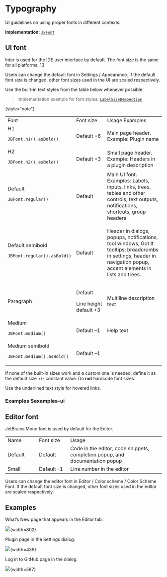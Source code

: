 <!-- Copyright 2000-2024 JetBrains s.r.o. and contributors. Use of this source code is governed by the Apache 2.0 license. -->

# Typography

<link-summary>UI guidelines on using proper fonts in different contexts.</link-summary>

<tldr>

**Implementation:** [`JBFont`](%gh-ic%/platform/util/ui/src/com/intellij/util/ui/JBFont.java)

</tldr>

## UI font

Inter is used for the IDE user interface by default. The font size is the same for all platforms: 13

<!--<table style="header-column">
  <tr>
    <td>  macOS  </td>
    <td> SF Pro Text  </td>
    <td> 13 </td>
  </tr>
  <tr>
    <td> Window </td>
    <td> Segoe UI </td>
    <td> 12 </td>
  </tr>
  <tr>
    <td> Linux </td>
    <td> Ubuntu </td>
    <td> 15 </td>
  </tr>
</table>-->

Users can change the default font in <control>Settings / Appearance</control>. If the default font size is changed, other font sizes used in the UI are scaled respectively.

Use the built-in text styles from the table below whenever possible.

> Implementation example for font styles: [`LabelSizeDemoAction`](%gh-ic%/platform/platform-impl/internal/src/com/intellij/internal/LabelSizeDemoAction.kt)
>
{style="note"}

<table>

  <tr>
  <td width="20%"> Font </td>
  <td width="27%"> Font size </td>
  <td width="53%"> Usage Examples </td></tr>

  <tr>
    <td> H1 <p><code>JBFont.h1().asBold()</code></p></td>
    <td> Default +6 </td>
    <td>
        Main page header. Example: Plugin name
    </td>
  </tr>

  <tr>
    <td> H2 <p><code>JBFont.h2().asBold()</code></p></td>
    <td> Default +3 </td>
    <td>
        Small page header. Example: Headers in a plugin description
    </td>
  </tr>

  <tr>
    <td> Default <p><code>JBFont.regular()</code></p></td>
    <td> Default </td>
    <td>
        Main UI font. Examples: Labels, inputs, links, trees, tables and other controls; text outputs, notifications, shortcuts, group headers
    </td>
  </tr>

  <tr>
    <td> Default semibold <p> <code>JBFont.regular().asBold()</code></p> </td>
    <td> Default </td>
    <td>
        <p>Header in dialogs, popups, notifications, tool windows, Got It tooltips; breadcrumbs in settings, header in navigation popup, accent elements in lists and trees.</p>
    </td>
  </tr>

  <tr>
    <td> Paragraph </td>
    <td>
         <p>Default</p>
         <p>Line height default +3</p>
    </td>
    <td>
        Multiline description text
    </td>
  </tr>

  <tr>
    <td>Medium <p><code>JBFont.medium()</code></p></td>
    <td>Default –1</td>
    <td>
        Help text
    </td>
  </tr>

  <tr>
    <td> Medium semibold <p><code>JBFont.medium().asBold()</code></p> </td>
    <td>Default –1</td>
    <td>    </td>
  </tr>
</table>

If none of the built-in sizes work and a custom one is needed, define it as the default size +/- constant value. Do **not** hardcode font sizes.

Use the underlined text style for hovered links.

### Examples $examples-ui

## Editor font

JetBrains Mono font is used by default for the Editor.

<table>
<tr><td width="20%"> Name </td>
<td width="20%"> Font size </td>
<td> Usage </td>  </tr>
  <tr>
    <td> Default </td>
    <td> Default </td>
    <td> Code in the editor, code snippets, completion popup, and documentation popup </td>
  </tr>
  <tr>
    <td> Small </td>
    <td> Default –1 </td>
    <td> Line number in the editor</td>
  </tr>
</table>

Users can change the editor font in <control>Editor / Color scheme / Color Scheme Font</control>. If the default font size is changed, other font sizes used in the editor are scaled respectively.

<!--## Colors

The IDE text colors are in the table below. The editor text colors are managed by the editor color theme.

<table>
<tr><td> Name </td>
<td> Light </td>
<td> Dark </td>
<td> Usage </td>
<td> Color key </td>
</tr>
  <tr>
    <td> Default </td>
    <td> 000 </td>
    <td> <format color="#BBBBBB">BBB</format> </td>
    <td>
        Labels, inputs, trees, etc.
    </td>
    <td>
        <code>.foreground</code> keys for various UI controls.
        <p>Examples:</p>
        <ul>
        <li><code>Label.foreground</code></li>
        <li><code>Button.foreground</code></li>
        <li><code>ComboBox.foreground</code></li>
        <li><code>MenuItem.foreground</code></li>
        </ul>
    </td>
  </tr>

  <tr>
    <td> Info panel </td>
    <td> <format color="#808080">808080</format> </td>
    <td> <format color="#8C8C8C">8C8C8C</format> </td>
    <td>
        Inline help, shortcuts
    </td>
    <td>
        <code>Label.infoForeground</code>
    </td>
  </tr>

  <tr>
    <td> Info input </td>
    <td> <format color="#999999">999999</format> </td>
    <td> <format color="#787878">787878</format> </td>
    <td>
        Additional info in lists (paths, counters), placeholder
    </td>
    <td>
        <code>Component.infoForeground</code>
    </td>
  </tr>

  <tr>
    <td> Disabled </td>
    <td> <format color="#8C8C8C">8C8C8C</format> </td>
    <td> <format color="#777777">777777</format> </td>
    <td>
        Disabled labels, disabled links
    </td>
    <td>
        <code>.disabledForeground</code> and <code>.disabledText</code> keys for various UI controls.
        <p>Examples:</p>
        <ul>
            <li><code>Label.disabledForeground</code></li>
            <li><code>ComboBox.disabledForeground</code></li>
            <li><code>MenuItem.disabledForeground</code></li>
            <li><code>CheckBox.disabledText</code></li>
            <li><code>Button.disabledText</code></li>
        </ul>
</td>
  </tr>

  <tr>
    <td> Selected </td>
    <td> FFF on <format color="#62A7DB">BACKGROUND</format> </td>
    <td> FFF on <format color="#62A7DB">BACKGROUND</format> </td>
    <td>
        Selected text
    </td>
    <td>
        <code>.selectionForeground</code> keys for various UI controls.
        <p>Examples:</p>
        <ul>
            <li><code>MenuItem.selectionForeground</code></li>
            <li><code>Table.selectionForeground</code></li>
        </ul>
    </td>
  </tr>

  <tr>
    <td> Link </td>
    <td> <format color="#2470B3">2470B3</format> </td>
    <td> <format color="#589DF6">589DF6</format> </td>
    <td>
        Links
    </td>
    <td>
        Use the component <code>LinkLabel</code>
        <p>Color keys:</p>
        <ul>
            <li><code>Link.activeForeground</code></li>
            <li><code>Link.hoverForeground</code></li>
            <li><code>Link.pressedForeground</code></li>
            <li><code>Link.visitedForeground</code></li>
        </ul>
    </td>
  </tr>

  <tr>
    <td> Error </td>
    <td> <format color="#C7222D">C7222D</format> </td>
    <td> <format color="#FF5261">FF5261</format> </td>
    <td>
        Inline errors text
    </td>
    <td>
        <code>Label.errorForeground</code>
    </td>
  </tr>
</table>-->

## Examples

What’s New page that appears in the Editor tab:

![](whats_new.png){width=802}

Plugin page in the Settings dialog:

![](plugins.png){width=439}

Log in to GitHub page in the dialog:

![](github.png){width=587}

